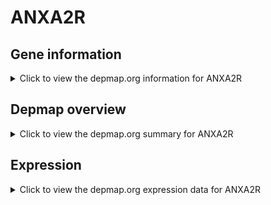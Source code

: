 <h1>ANXA2R</h1>

<h2>Gene information</h2>
<details>
  <summary>Click to view the depmap.org information for ANXA2R</summary>
  <p><a href="https://depmap.org/portal/gene/ANXA2R?tab=about" target="_BLANK">Open page in a new tab...</a></p>
  <iframe src="https://depmap.org/portal/gene/ANXA2R?tab=about" style="border:none;width:100%;height:800px"></iframe>
</details>

<h2>Depmap overview</h2>
<details>
  <summary>Click to view the depmap.org summary for ANXA2R</summary>
  <p><a href="https://depmap.org/portal/gene/ANXA2R?tab=overview" target="_BLANK">Open page in a new tab...</a></p>
  <iframe src="https://depmap.org/portal/gene/ANXA2R?tab=overview" style="border:none;width:100%;height:800px"></iframe>
</details>

<h2>Expression</h2>
<details>
  <summary>Click to view the depmap.org expression data for ANXA2R</summary>
  <p><a href="https://depmap.org/portal/gene/ANXA2R?tab=characterization" target="_BLANK">Open page in a new tab...</a></p>
  <iframe src="https://depmap.org/portal/gene/ANXA2R?tab=characterization" style="border:none;width:100%;height:800px"></iframe>
</details>


<!--
<h2>Reactome Pathway diagram</h2>
<details>
  <summary>Click to view the Reactome pathway for ANXA2R</summary>
  <p><a href="PURL" target="_BLANK">Open page in a new tab...</a></p>
  PNAME
</details>
-->


